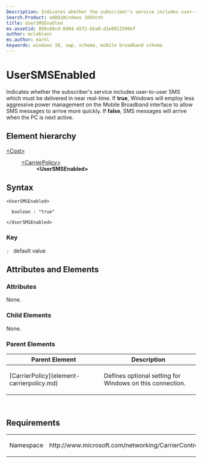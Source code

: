 ```yaml
---
Description: Indicates whether the subscriber's service includes user-to-user SMS which must be delivered in near real-time.
Search.Product: eADQiWindows 10XVcnh
title: UserSMSEnabled
ms.assetid: 898c68cd-8d04-45f2-b5a8-d1e8923396bf
author: mcleblanc
ms.author: markl
keywords: windows 10, uwp, schema, mobile broadband schema
---
```


# UserSMSEnabled


Indicates whether the subscriber's service includes user-to-user SMS which must be delivered in near real-time. If **true**, Windows will employ less aggressive power management on the Mobile Broadband interface to allow SMS messages to arrive more quickly. If **false**, SMS messages will arrive when the PC is next active.

## Element hierarchy

<dl>
<dt><a href="element-cost.md">&lt;Cost&gt;</a></dt>
<dd>
<dl>
<dt><a href="element-carrierpolicy.md">&lt;CarrierPolicy&gt;</a></dt>
<dd><b>&lt;UserSMSEnabled&gt;</b></dd>
</dl>
</dd>
</dl>

## Syntax

``` syntax
<UserSMSEnabled>

  boolean : "true"

</UserSMSEnabled>
```

### Key

`:`   default value
## Attributes and Elements


### Attributes

None.

### Child Elements

None.

### Parent Elements

<table>
<colgroup>
<col width="50%" />
<col width="50%" />
</colgroup>
<thead>
<tr class="header">
<th>Parent Element</th>
<th>Description</th>
</tr>
</thead>
<tbody>
<tr class="odd">
<td>[CarrierPolicy](element-carrierpolicy.md)</td>
<td><p>Defines optional setting for Windows on this connection.</p></td>
</tr>
</tbody>
</table>

 

## Requirements

<table>
<colgroup>
<col width="50%" />
<col width="50%" />
</colgroup>
<tbody>
<tr class="odd">
<td><p>Namespace</p></td>
<td><p>http://www.microsoft.com/networking/CarrierControl/DUSM/v1</p></td>
</tr>
</tbody>
</table>

 

 



